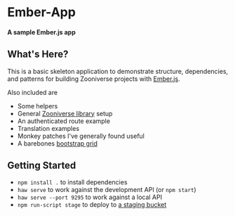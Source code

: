 # Ember-App
#### A sample Ember.js app

## What's Here?

This is a basic skeleton application to demonstrate structure, dependencies, and patterns for building Zooniverse projects with [Ember.js](http://emberjs.com).

Also included are
  - Some helpers
  - General [Zooniverse library](https://github.com/zooniverse/Zooniverse) setup
  - An authenticated route example
  - Translation examples
  - Monkey patches I've generally found useful
  - A barebones [bootstrap grid](http://getbootstrap.com/css/#grid)

## Getting Started
  - `npm install .` to install dependencies
  - `haw serve` to work against the development API (or `npm start`)
  - `haw serve --port 9295` to work against a local API
  - `npm run-script stage` to deploy to [a staging bucket](http://demo.zooniverse.org/ember-app)

